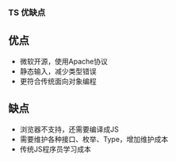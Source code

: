 ###  TS 优缺点

## 优点
 - 微软开源，使用Apache协议
 - 静态输入，减少类型错误
 - 更符合传统面向对象编程

## 缺点
 - 浏览器不支持，还需要编译成JS
 - 需要维护各种接口、枚举、Type，增加维护成本
 - 传统JS程序员学习成本